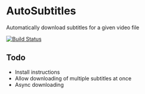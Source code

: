 # AutoSubtitles
Automatically download subtitles for a given video file

[![Build Status](https://travis-ci.org/PtrTn/AutoSubtitles.svg?branch=master)](https://travis-ci.org/PtrTn/AutoSubtitles)


## Todo
- Install instructions
- Allow downloading of multiple subtitles at once
- Async downloading